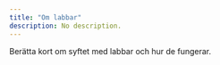 ```yaml
---
title: "Om labbar" 
description: No description.
---
```


Berätta kort om syftet med labbar och hur de fungerar.





